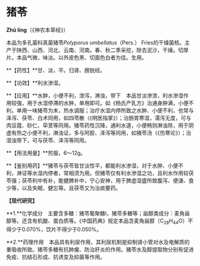 # 猪苓

**Zhū líng**（《神农本草经》）

本品为多孔菌科真菌猪苓*Polyporus umbellatus*（Pers.） Fries的干燥菌核。主产于陕西、山西、河北、云南、河南。春、秋二季采挖，除去泥沙，干燥。切厚片。本品气微，味淡。以外皮色黑、切面色白者为佳。生用。

**【药性】**甘、淡，平。归肾、膀胱经。

**【功效】**利水渗湿。

**【应用】**水肿，小便不利，泄泻，淋浊，带下　本品甘淡渗泄，利水渗湿作用较强，用于水湿停滞的水肿，单用即可。如《杨氏产乳方》治通身肿满，小便不利，单用一味猪苓为末，热水调服；治疗水湿内停所致之水肿、小便不利，也常与泽泻、茯苓、白术同用，如四苓散（《明医指掌》）；治肠胃寒湿，濡泻无度，可与肉豆蔻、砂仁、荜茇等同用。猪苓药性沉降，通利水道，小便畅则淋浊除，用于阴虚有热之小便不利，淋浊证，多与阿胶、泽泻等同用，如猪苓汤（《伤寒论》）；治湿浊带下，可与茯苓、泽泻等同用。

**【用法用量】**煎服，6～12g。

**【鉴别用药】**猪苓与茯苓皆甘淡性平，都能利水渗湿，对于水肿、小便不利，淋证等水湿内停者，常相须为用。但猪苓仅有利水渗湿之功，且利水作用较茯苓强；茯苓利中有补，能健脾补中，宁心安神，用于脾虚湿盛所致腹泻、便溏、食少等，以及失眠、健忘等。且茯苓又为治痰要药。

**【现代研究】**

**1.**化学成分　主要含多糖：猪苓葡聚糖I，猪苓多糖等；甾醇类成分：麦角甾醇等。还含有机酸、蛋白质等。《中国药典》规定本品含麦角甾醇（C<sub>28</sub>H<sub>44</sub>O）不得少于0.070%，饮片不得少于0.050%。

**2.**药理作用　本品具有利尿作用，其利尿机制是抑制肾小管对水及电解质的重吸收所致。猪苓多糖有抗肿瘤、防治肝炎的作用。猪苓水及醇提取物分别有促进免疫、抗结石形成、抗诱变及抑菌等作用。